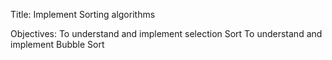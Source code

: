Title: Implement Sorting algorithms

Objectives:
To understand and implement selection Sort
To understand and implement Bubble Sort
